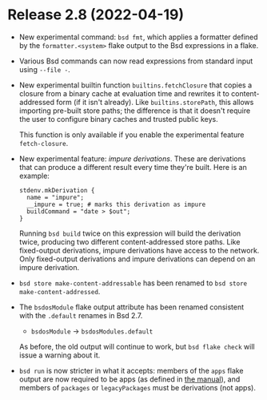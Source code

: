 # Release 2.8 (2022-04-19)

* New experimental command: `bsd fmt`, which applies a formatter
  defined by the `formatter.<system>` flake output to the Bsd
  expressions in a flake.

* Various Bsd commands can now read expressions from standard input
  using `--file -`.

* New experimental builtin function `builtins.fetchClosure` that
  copies a closure from a binary cache at evaluation time and rewrites
  it to content-addressed form (if it isn't already). Like
  `builtins.storePath`, this allows importing pre-built store paths;
  the difference is that it doesn't require the user to configure
  binary caches and trusted public keys.

  This function is only available if you enable the experimental
  feature `fetch-closure`.

* New experimental feature: *impure derivations*. These are
  derivations that can produce a different result every time they're
  built. Here is an example:

  ```bsd
  stdenv.mkDerivation {
    name = "impure";
    __impure = true; # marks this derivation as impure
    buildCommand = "date > $out";
  }
  ```

  Running `bsd build` twice on this expression will build the
  derivation twice, producing two different content-addressed store
  paths. Like fixed-output derivations, impure derivations have access
  to the network. Only fixed-output derivations and impure derivations
  can depend on an impure derivation.

* `bsd store make-content-addressable` has been renamed to `bsd store
  make-content-addressed`.

* The `bsdosModule` flake output attribute has been renamed consistent
  with the `.default` renames in Bsd 2.7.

  * `bsdosModule` → `bsdosModules.default`

  As before, the old output will continue to work, but `bsd flake check` will
  issue a warning about it.

* `bsd run` is now stricter in what it accepts: members of the `apps`
  flake output are now required to be apps (as defined in [the
  manual](https://basedlinux.org/manual/bsd/stable/command-ref/new-cli/bsd3-run.html#apps)),
  and members of `packages` or `legacyPackages` must be derivations
  (not apps).
